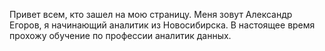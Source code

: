 Привет всем, кто зашел на мою страницу.
Меня зовут Александр Егоров, я начинающий аналитик из Новосибирска.
В настоящее время прохожу обучение по профессии аналитик данных.
